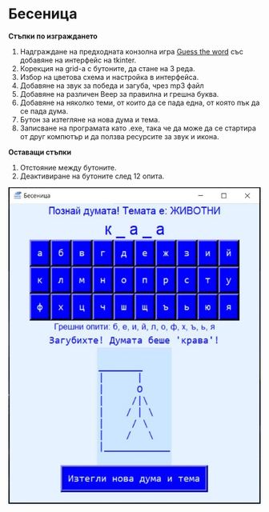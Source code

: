# Бесеница
**Стъпки по изграждането**
1. Надграждане на предходната конзолна игра [Guess the word](https://github.com/ip681/Guess-the-word) със добавяне на интерфейс на tkinter.
2. Корекция на grid-a с бутоните, да стане на 3 реда.
3. Избор на цветова схема и настройка в интерфейса.
4. Добавяне на звук за победа и загуба, чрез mp3 файл
5. Добавяне на различен Beep за правилна и грешна буква.
6. Добавяне на няколко теми, от които да се пада една, от която пък да се пада дума.
7. Бутон за изтегляне на нова дума и тема.
8. Записване на програмата като .exe, така че да може да се стартира от друг компютър и да ползва ресурсите за звук и икона.

**Оставащи стъпки**
1. Отстояние между бутоните.
2. Деактивиране на бутоните след 12 опита.

![Бесеница](demoimg.JPG "Бесеница")

